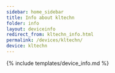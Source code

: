 ```yaml
---
sidebar: home_sidebar
title: Info about kltechn
folder: info
layout: deviceinfo
redirect_from: kltechn_info.html
permalink: /devices/kltechn/
device: kltechn
---
```

{% include templates/device_info.md %}
